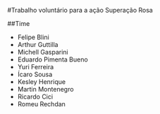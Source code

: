 #Trabalho voluntário para a ação Superação Rosa

##Time

- Felipe Blini
- Arthur Guttilla
- Michell Gasparini
- Eduardo Pimenta Bueno
- Yuri Ferreira
- Ícaro Sousa
- Kesley Henrique
- Martin Montenegro
- Ricardo Cici
- Romeu Rechdan